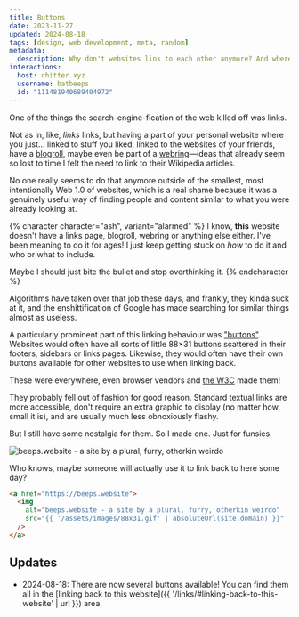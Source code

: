 ```yaml
---
title: Buttons
date: 2023-11-27
updated: 2024-08-18
tags: [design, web development, meta, random]
metadata:
  description: Why don't websites link to each other anymore? And where are all the buttons?
interactions:
  host: chitter.xyz
  username: batbeeps
  id: "111481940689404972"
---
```


One of the things the search-engine-fication of the web killed off was links.

Not as in, like, _links_ links, but having a part of your personal website where you just... linked to stuff you liked, linked to the websites of your friends, have a [blogroll](https://en.wikipedia.org/wiki/Glossary_of_blogging#B), maybe even be part of a [webring](https://en.wikipedia.org/wiki/Webring)—ideas that already seem so lost to time I felt the need to link to their Wikipedia articles.

No one really seems to do that anymore outside of the smallest, most intentionally Web 1.0 of websites, which is a real shame because it was a genuinely useful way of finding people and content similar to what you were already looking at.

{% character character="ash", variant="alarmed" %}
I know, **this** website doesn't have a links page, blogroll, webring or anything else either. I've been meaning to do it for ages! I just keep getting stuck on _how_ to do it and who or what to include.

Maybe I should just bite the bullet and stop overthinking it.
{% endcharacter %}

Algorithms have taken over that job these days, and frankly, they kinda suck at it, and the enshittification of Google has made searching for similar things almost as useless.

A particularly prominent part of this linking behaviour was ["buttons"](https://cyber.dabamos.de/88x31/). Websites would often have all sorts of little 88×31 buttons scattered in their footers, sidebars or links pages. Likewise, they would often have their own buttons available for other websites to use when linking back.

These were everywhere, even browser vendors and [the W3C](https://www.w3.org/QA/Tools/Icons) made them!

They probably fell out of fashion for good reason. Standard textual links are more accessible, don't require an extra graphic to display (no matter how small it is), and are usually much less obnoxiously flashy.

But I still have some nostalgia for them. So I made one. Just for funsies.

<img alt="beeps.website - a site by a plural, furry, otherkin weirdo" src="{{ '/assets/images/88x31.gif' | url }}">

Who knows, maybe someone will actually use it to link back to here some day?

```html
<a href="https://beeps.website">
  <img
    alt="beeps.website - a site by a plural, furry, otherkin weirdo"
    src="{{ '/assets/images/88x31.gif' | absoluteUrl(site.domain) }}"
  />
</a>
```

## Updates

- 2024-08-18: There are now several buttons available! You can find them all in the [linking back to this website]({{ '/links/#linking-back-to-this-website' | url }}) area.
